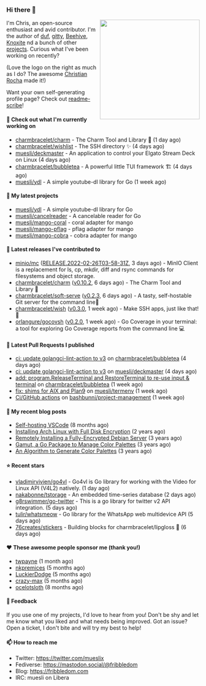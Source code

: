 ### Hi there 👋

<img align="right" src="https://raw.githubusercontent.com/muesli/muesli/master/assets/termenv.png" width="260">

I'm Chris, an open-source enthusiast and avid contributor. I'm the author of [duf](https://github.com/muesli/duf),
[gitty](https://github.com/muesli/gitty), [Beehive](https://github.com/muesli/beehive), [Knoxite](https://github.com/knoxite/knoxite)
 nd a bunch of other [projects](https://fribbledom.com/projects/). Curious what I've been working on recently?

(Love the logo on the right as much as I do? The awesome [Christian Rocha](https://github.com/meowgorithm/) made it!)

Want your own self-generating profile page? Check out [readme-scribe](https://github.com/muesli/readme-scribe)!

#### 👷 Check out what I'm currently working on

- [charmbracelet/charm](https://github.com/charmbracelet/charm) - The Charm Tool and Library 🌟 (1 day ago)
- [charmbracelet/wishlist](https://github.com/charmbracelet/wishlist) - The SSH directory ✨ (4 days ago)
- [muesli/deckmaster](https://github.com/muesli/deckmaster) - An application to control your Elgato Stream Deck on Linux (4 days ago)
- [charmbracelet/bubbletea](https://github.com/charmbracelet/bubbletea) - A powerful little TUI framework 🏗 (4 days ago)
- [muesli/ydl](https://github.com/muesli/ydl) - A simple youtube-dl library for Go (1 week ago)

#### 🌱 My latest projects

- [muesli/ydl](https://github.com/muesli/ydl) - A simple youtube-dl library for Go
- [muesli/cancelreader](https://github.com/muesli/cancelreader) - A cancelable reader for Go
- [muesli/mango-coral](https://github.com/muesli/mango-coral) - coral adapter for mango
- [muesli/mango-pflag](https://github.com/muesli/mango-pflag) - pflag adapter for mango
- [muesli/mango-cobra](https://github.com/muesli/mango-cobra) - cobra adapter for mango

#### 🔭 Latest releases I've contributed to

- [minio/mc](https://github.com/minio/mc) ([RELEASE.2022-02-26T03-58-31Z](https://github.com/minio/mc/releases/tag/RELEASE.2022-02-26T03-58-31Z), 3 days ago) - MinIO Client is a replacement for ls, cp, mkdir, diff and rsync commands for filesystems and object storage.
- [charmbracelet/charm](https://github.com/charmbracelet/charm) ([v0.10.2](https://github.com/charmbracelet/charm/releases/tag/v0.10.2), 6 days ago) - The Charm Tool and Library 🌟
- [charmbracelet/soft-serve](https://github.com/charmbracelet/soft-serve) ([v0.2.3](https://github.com/charmbracelet/soft-serve/releases/tag/v0.2.3), 6 days ago) - A tasty, self-hostable Git server for the command line🍦
- [charmbracelet/wish](https://github.com/charmbracelet/wish) ([v0.3.0](https://github.com/charmbracelet/wish/releases/tag/v0.3.0), 1 week ago) - Make SSH apps, just like that! 💫
- [orlangure/gocovsh](https://github.com/orlangure/gocovsh) ([v0.2.0](https://github.com/orlangure/gocovsh/releases/tag/v0.2.0), 1 week ago) - Go Coverage in your terminal: a tool for exploring Go Coverage reports from the command line 💻

#### 🔨 Latest Pull Requests I published

- [ci: update golangci-lint-action to v3](https://github.com/charmbracelet/bubbletea/pull/242) on [charmbracelet/bubbletea](https://github.com/charmbracelet/bubbletea) (4 days ago)
- [ci: update golangci-lint-action to v3](https://github.com/muesli/deckmaster/pull/90) on [muesli/deckmaster](https://github.com/muesli/deckmaster) (4 days ago)
- [add: program.ReleaseTerminal and RestoreTerminal to re-use input &amp; terminal](https://github.com/charmbracelet/bubbletea/pull/237) on [charmbracelet/bubbletea](https://github.com/charmbracelet/bubbletea) (1 week ago)
- [fix: shims for AIX and Plan9](https://github.com/muesli/termenv/pull/76) on [muesli/termenv](https://github.com/muesli/termenv) (1 week ago)
- [Ci/GitHub actions](https://github.com/bashbunni/project-management/pull/11) on [bashbunni/project-management](https://github.com/bashbunni/project-management) (1 week ago)

#### 📜 My recent blog posts

- [Self-hosting VSCode](https://fribbledom.com/posts/selfhosting-vscode/) (8 months ago)
- [Installing Arch Linux with Full Disk Encryption](https://fribbledom.com/posts/encrypted-arch-install/) (2 years ago)
- [Remotely Installing a Fully-Encrypted Debian Server](https://fribbledom.com/posts/encrypted-remote-debian-install/) (3 years ago)
- [Gamut, a Go Package to Manage Color Palettes](https://fribbledom.com/posts/gamut-package-to-handle-color-palettes/) (3 years ago)
- [An Algorithm to Generate Color Palettes](https://fribbledom.com/posts/an-algorithm-to-generate-color-palettes/) (3 years ago)

#### ⭐ Recent stars

- [vladimirvivien/go4vl](https://github.com/vladimirvivien/go4vl) - Go4vl is Go library for working with the Video for Linux API (V4L2) natively. (1 day ago)
- [nakabonne/tstorage](https://github.com/nakabonne/tstorage) - An embedded time-series database (2 days ago)
- [g8rswimmer/go-twitter](https://github.com/g8rswimmer/go-twitter) - This is a go library for twitter v2 API integration. (5 days ago)
- [tulir/whatsmeow](https://github.com/tulir/whatsmeow) - Go library for the WhatsApp web multidevice API (5 days ago)
- [76creates/stickers](https://github.com/76creates/stickers) - Building blocks for charmbracelet/lipgloss 👾 (6 days ago)

#### ❤️ These awesome people sponsor me (thank you!)

- [twpayne](https://github.com/twpayne) (1 month ago)
- [nkpremices](https://github.com/nkpremices) (5 months ago)
- [LuckierDodge](https://github.com/LuckierDodge) (5 months ago)
- [crazy-max](https://github.com/crazy-max) (5 months ago)
- [ocelotsloth](https://github.com/ocelotsloth) (8 months ago)

#### 💬 Feedback

If you use one of my projects, I'd love to hear from you! Don't be shy and let me know what you liked
and what needs being improved. Got an issue? Open a ticket, I don't bite and will try my best to help!

#### 📫 How to reach me

- Twitter: https://twitter.com/mueslix
- Fediverse: https://mastodon.social/@fribbledom
- Blog: https://fribbledom.com
- IRC: muesli on Libera
